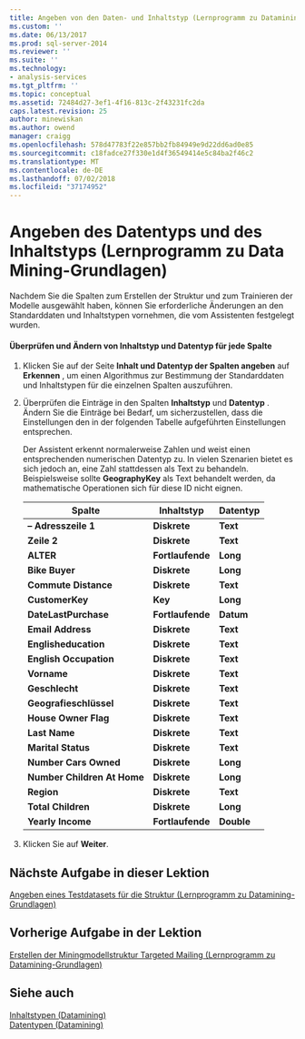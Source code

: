 ```yaml
---
title: Angeben von den Daten- und Inhaltstyp (Lernprogramm zu Datamining-Grundlagen) | Microsoft-Dokumentation
ms.custom: ''
ms.date: 06/13/2017
ms.prod: sql-server-2014
ms.reviewer: ''
ms.suite: ''
ms.technology:
- analysis-services
ms.tgt_pltfrm: ''
ms.topic: conceptual
ms.assetid: 72484d27-3ef1-4f16-813c-2f43231fc2da
caps.latest.revision: 25
author: minewiskan
ms.author: owend
manager: craigg
ms.openlocfilehash: 578d47783f22e857bb2fb84949e9d22dd6ad0e85
ms.sourcegitcommit: c18fadce27f330e1d4f36549414e5c84ba2f46c2
ms.translationtype: MT
ms.contentlocale: de-DE
ms.lasthandoff: 07/02/2018
ms.locfileid: "37174952"
---
```

# <a name="specifying-the-data-type-and-content-type-basic-data-mining-tutorial"></a>Angeben des Datentyps und des Inhaltstyps (Lernprogramm zu Data Mining-Grundlagen)
  Nachdem Sie die Spalten zum Erstellen der Struktur und zum Trainieren der Modelle ausgewählt haben, können Sie erforderliche Änderungen an den Standarddaten und Inhaltstypen vornehmen, die vom Assistenten festgelegt wurden.  
  
#### <a name="review-and-modify-content-type-and-data-type-for-each-column"></a>Überprüfen und Ändern von Inhaltstyp und Datentyp für jede Spalte  
  
1.  Klicken Sie auf der Seite **Inhalt und Datentyp der Spalten angeben** auf **Erkennen** , um einen Algorithmus zur Bestimmung der Standarddaten und Inhaltstypen für die einzelnen Spalten auszuführen.  
  
2.  Überprüfen die Einträge in den Spalten **Inhaltstyp** und **Datentyp** . Ändern Sie die Einträge bei Bedarf, um sicherzustellen, dass die Einstellungen den in der folgenden Tabelle aufgeführten Einstellungen entsprechen.  
  
     Der Assistent erkennt normalerweise Zahlen und weist einen entsprechenden numerischen Datentyp zu. In vielen Szenarien bietet es sich jedoch an, eine Zahl stattdessen als Text zu behandeln. Beispielsweise sollte **GeographyKey** als Text behandelt werden, da mathematische Operationen sich für diese ID nicht eignen.  
  
    |Spalte|Inhaltstyp|Datentyp|  
    |------------|------------------|---------------|  
    |**– Adresszeile 1**|**Diskrete**|**Text**|  
    |**Zeile 2**|**Diskrete**|**Text**|  
    |**ALTER**|**Fortlaufende**|**Long**|  
    |**Bike Buyer**|**Diskrete**|**Long**|  
    |**Commute Distance**|**Diskrete**|**Text**|  
    |**CustomerKey**|**Key**|**Long**|  
    |**DateLastPurchase**|**Fortlaufende**|**Datum**|  
    |**Email Address**|**Diskrete**|**Text**|  
    |**Englisheducation**|**Diskrete**|**Text**|  
    |**English Occupation**|**Diskrete**|**Text**|  
    |**Vorname**|**Diskrete**|**Text**|  
    |**Geschlecht**|**Diskrete**|**Text**|  
    |**Geografieschlüssel**|**Diskrete**|**Text**|  
    |**House Owner Flag**|**Diskrete**|**Text**|  
    |**Last Name**|**Diskrete**|**Text**|  
    |**Marital Status**|**Diskrete**|**Text**|  
    |**Number Cars Owned**|**Diskrete**|**Long**|  
    |**Number Children At Home**|**Diskrete**|**Long**|  
    |**Region**|**Diskrete**|**Text**|  
    |**Total Children**|**Diskrete**|**Long**|  
    |**Yearly Income**|**Fortlaufende**|**Double**|  
  
3.  Klicken Sie auf **Weiter**.  
  
## <a name="next-task-in-lesson"></a>Nächste Aufgabe in dieser Lektion  
 [Angeben eines Testdatasets für die Struktur &#40;Lernprogramm zu Datamining-Grundlagen&#41;](../../2014/tutorials/specifying-a-testing-data-set-for-the-structure-basic-data-mining-tutorial.md)  
  
## <a name="previous-task-in-lesson"></a>Vorherige Aufgabe in der Lektion  
 [Erstellen der Miningmodellstruktur Targeted Mailing &#40;Lernprogramm zu Datamining-Grundlagen&#41;](../../2014/tutorials/creating-a-targeted-mailing-mining-model-structure-basic-data-mining-tutorial.md)  
  
## <a name="see-also"></a>Siehe auch  
 [Inhaltstypen &#40;Datamining&#41;](../../2014/analysis-services/data-mining/content-types-data-mining.md)   
 [Datentypen &#40;Datamining&#41;](../../2014/analysis-services/data-mining/data-types-data-mining.md)  
  
  
